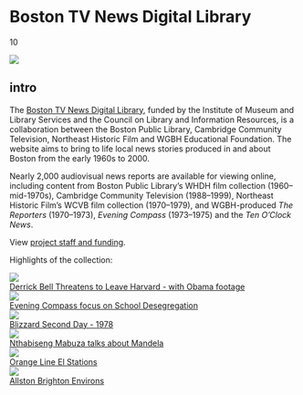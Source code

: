 # Boston TV News Digital Library

10

![](https://s3.amazonaws.com/openvault.wgbh.org/special_collections/tocn/tocn.png)

## intro

The [Boston TV News Digital Library](http://bostonlocaltv.org), funded by the 
Institute of Museum and Library Services and the Council on Library and Information 
Resources, is a collaboration between the Boston Public Library, Cambridge Community 
Television, Northeast Historic Film and WGBH Educational Foundation. The website 
aims to bring to life local news stories produced in and about Boston from the early 
1960s to 2000.

Nearly 2,000 audiovisual news reports are available for viewing online, including 
content from Boston Public Library’s WHDH film collection (1960–mid-1970s), 
Cambridge Community Television (1988–1999), Northeast Historic Film’s 
WCVB film collection (1970–1979), and WGBH-produced *The Reporters* (1970–1973), 
*Evening Compass* (1973–1975) and the *Ten O’Clock News*.

View [project staff and funding](/credits/credits-ton).

Highlights of the collection:

<div class="document col-md-4 col-sm-6">
    <a href="http://bostonlocaltv.org/catalog/V_UDAMVZGA4JEY06N">
        <img src="https://s3.amazonaws.com/openvault.wgbh.org/special_collections/tocn/V_UDAMVZGA4JEY06N.png"/>
        <div class="info">Derrick Bell Threatens to Leave Harvard - with Obama footage</div>
    </a>
</div>

<div class="document col-md-4 col-sm-6">
    <a href="http://bostonlocaltv.org/catalog/V_LN8RID02NE1W3AK">
        <img src="https://s3.amazonaws.com/openvault.wgbh.org/special_collections/tocn/V_LN8RID02NE1W3AK.png"/>
        <div class="info">Evening Compass focus on School Desegregation</div>
    </a>
</div>

<div class="clearfix hidden-md hidden-lg"></div>

<div class="document col-md-4 col-sm-6">
    <a href="http://bostonlocaltv.org/catalog/V_OUS1BQH8VP7MVMQ">
        <img src="https://s3.amazonaws.com/openvault.wgbh.org/special_collections/tocn/V_OUS1BQH8VP7MVMQ.png"/>
        <div class="info">Blizzard Second Day - 1978</div>
    </a>
</div>

<div class="clearfix hidden-sm"></div>

<div class="document col-md-4 col-sm-6">
    <a href="http://bostonlocaltv.org/catalog/V_3GABP3HGN6CGIOW">
        <img src="https://s3.amazonaws.com/openvault.wgbh.org/special_collections/tocn/V_3GABP3HGN6CGIOW.png"/>
        <div class="info">Nthabiseng Mabuza talks about Mandela</div>
    </a>
</div>

<div class="clearfix hidden-md hidden-lg"></div>

<div class="document col-md-4 col-sm-6">
    <a href="http://bostonlocaltv.org/catalog/V_K8BUH3FQFLF84AV">
        <img src="https://s3.amazonaws.com/openvault.wgbh.org/special_collections/tocn/V_K8BUH3FQFLF84AV.png"/>
        <div class="info">Orange Line El Stations</div>
    </a>
</div>

<div class="document col-md-4 col-sm-6">
    <a href="http://bostonlocaltv.org/catalog/V_UALBIB1J205O4AA">
        <img src="https://s3.amazonaws.com/openvault.wgbh.org/special_collections/tocn/V_UALBIB1J205O4AA.png"/>
        <div class="info">Allston Brighton Environs</div>
    </a>
</div>

